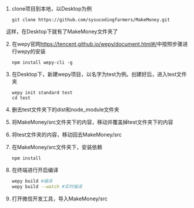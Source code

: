 1. clone项目到本地，以Desktop为例
   
   ```
   git clone https://github.com/sysucodingfarmers/MakeMoney.git
   ```

&nbsp;&nbsp;这样，在Desktop下就有了MakeMoney文件夹了<br/>

2. 在wepy官网<https://tencent.github.io/wepy/document.html#/>中按照步骤进行wepy的安装
   
   ```
   npm install wepy-cli -g
   ```

3. 在Desktop下，新建wepy项目，以名字为test为例。创建好后，进入test文件夹
   
   ```
   wepy init standard test
   cd test
   ```

4. 删去test文件夹下的dist和node_module文件夹

5. 将MakeMoney/src文件夹下的内容，移动并覆盖掉test文件夹下的内容

6. 将test文件夹的内容，移动回去MakeMoney/src

7. 在MakeMoney/src文件夹下，安装依赖
   
   ```
   npm install
   ```

8. 在终端进行开启编译
   
   ```bash
   wepy build #编译
   wepy build --watch #实时编译
   ```

9. 打开微信开发工具，导入MakeMoney/src
